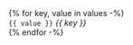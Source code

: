 <div class="sample">
{% for key, value in values -%}
  <div class="color{% if key == 'base' %} color--base{% endif %}" style="color: {{ value }}">
    <code>{{ value }}</code>
    <var>{{ key }}</var>
  </div>
{% endfor -%}
</div>
